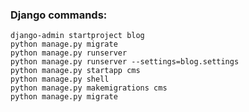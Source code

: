 ### Django commands:

    django-admin startproject blog
    python manage.py migrate
    python manage.py runserver
    python manage.py runserver --settings=blog.settings
    python manage.py startapp cms
    python manage.py shell
    python manage.py makemigrations cms
    python manage.py migrate

